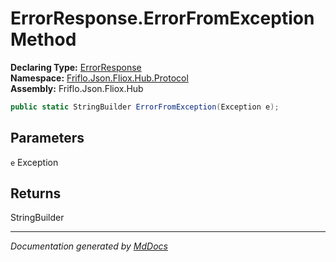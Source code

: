 ﻿<!--  
  <auto-generated>   
    The contents of this file were generated by a tool.  
    Changes to this file may be list if the file is regenerated  
  </auto-generated>   
-->

# ErrorResponse.ErrorFromException Method

**Declaring Type:** [ErrorResponse](../index.md)  
**Namespace:** [Friflo.Json.Fliox.Hub.Protocol](../../index.md)  
**Assembly:** Friflo.Json.Fliox.Hub

```csharp
public static StringBuilder ErrorFromException(Exception e);
```

## Parameters

`e`  Exception

## Returns

StringBuilder

___

*Documentation generated by [MdDocs](https://github.com/ap0llo/mddocs)*
